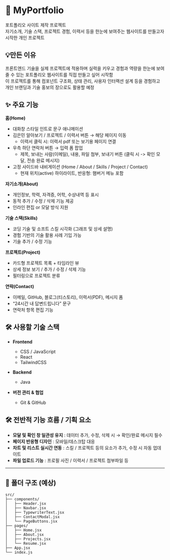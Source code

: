 # 📂 MyPortfolio
포트폴리오 사이트 제작 프로젝트
</br>
자기소개, 기술 스택, 프로젝트 경험, 이력서 등을 한눈에 보여주는 웹사이트를 만들고자 시작한 개인 프로젝트
</br>

## 💡만든 이유
프론트엔드 기술을 실제 프로젝트에 적용하며 실력을 키우고 경험과 역량을 한눈에 보여줄 수 있는 포트폴리오 웹사이트를 직접 만들고 싶어 시작함
</br>
이 프로젝트를 통해 컴포넌트 구조화, 상태 관리, 사용자 인터랙션 설계 등을 경험하고 개인 브랜딩과 기술 홍보의 장으로도 활용할 예정

## ✨ 주요 기능
**홈(Home)**  
  - 대화창 스타일 인트로 문구 애니메이션  
  - 김은민 알아보기 / 프로젝트 / 이력서 버튼 → 해당 페이지 이동
    - 이력서 클릭 시: 이력서 pdf 또는 보기용 페이지 연결 
  - 우측 하단 연락처 버튼 → 입력 폼 팝업
    - 제목, 보내는 사람(이메일), 내용, 파일 첨부, 보내기 버튼 (클릭 시 -> 확인 모달, 전송 완료 메시지) 
  - 고정 사이드바 내비게이션 (Home / About / Skills / Project / Contact)
    - 현재 위치(active) 하이라이트, 반응형: 햄버거 메뉴 포함

**자기소개(About)**  
  - 개인정보, 학력, 자격증, 어학, 수상내역 등 표시  
  - 동적 추가 / 수정 / 삭제 기능 제공  
  - 인라인 편집 or 모달 방식 지원

**기술 스택(Skills)**  
  - 코딩 기술 및 소프트 스킬 시각화 (그래프 및 상세 설명)  
  - 경험 기반의 기술 활용 사례 기입 가능  
  - 기술 추가 / 수정 기능

**프로젝트(Project)**  
  - 카드형 프로젝트 목록 + 타임라인 뷰  
  - 상세 정보 보기 / 추가 / 수정 / 삭제 기능  
  - 필터링으로 프로젝트 분류

**연락(Contact)**  
  - 이메일, GitHub, 블로그(티스토리), 이력서(PDF), 메시지 폼  
  - “24시간 내 답변드립니다” 문구  
  - 연락처 항목 편집 기능

## 🛠 사용할 기술 스택

- **Frontend**  
  - CSS / JavaScript  
  - React  
  - TailwindCSS
 
- **Backend**  
  - Java

- **버전 관리 & 협업**  
  - Git & GitHub


## 🛠 전반적 기능 흐름 / 기획 요소
- **모달 및 확인 창 일관성 유지** : 데이터 추가, 수정, 삭제 시 → 확인/완료 메시지 필수
- **페이지 반응형 디자인** : 모바일/데스크탑 대응
- **차트 및 리스트 실시간 연동** : 스킬 / 프로젝트 등의 요소가 추가, 수정 시 자동 업데이트
- **파일 업로드 기능** : 프로필 사진 / 이력서 / 프로젝트 첨부파일 등

---

## 📁 폴더 구조 (예상)
```plaintext
src/
├── components/
│   ├── Header.jsx
│   ├── Navbar.jsx
│   ├── TypewriterText.jsx
│   ├── ContactModal.jsx
│   └── PageButtons.jsx
├── pages/
│   ├── Home.jsx
│   ├── About.jsx
│   ├── Projects.jsx
│   └── Resume.jsx
├── App.jsx
└── index.js
